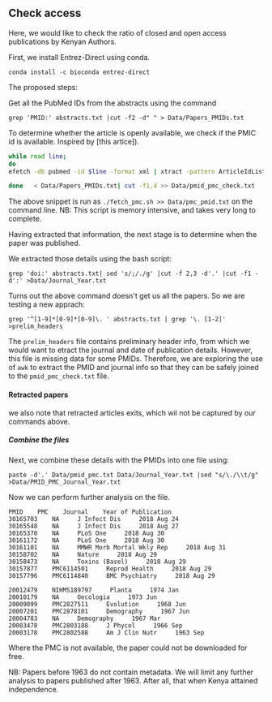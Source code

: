 ## Check access

Here, we would like to check the ratio of closed and open access publications by Kenyan Authors. 

First, we install Entrez-Direct using conda.

```conda install -c bioconda entrez-direct```

The proposed steps:

Get all the PubMed IDs from the abstracts using the command

``grep 'PMID:' abstracts.txt |cut -f2 -d" " > Data/Papers_PMIDs.txt``

To determine whether the article is openly available, we check if the PMIC id is available. Inspired by [this artice]).

```bash
while read line; 
do 
efetch -db pubmed -id $line -format xml | xtract -pattern ArticleIdList -element ArticleId ; 

done   < Data/Papers_PMIDs.txt| cut -f1,4 >> Data/pmid_pmc_check.txt


```

The above snippet is run as `./fetch_pmc.sh >> Data/pmc_pmid.txt` on the command line. NB: This script is memory intensive, and takes very long to complete. 

Having extracted that information, the next stage is to determine when the paper was published. 

We extracted those details using the bash script:

```
grep 'doi:' abstracts.txt| sed 's/;/./g' |cut -f 2,3 -d'.' |cut -f1 -d':' >Data/Journal_Year.txt
```
Turns out the above command doesn't get us all the papers. So we are testing a new apprach:

```
grep '^[1-9]*[0-9]*[0-9]\. ' abstracts.txt | grep '\. [1-2]' >prelim_headers 
```

The `prelim_headers` file contains preliminary header info, from which we would want to etract the journal and date of publication details. However, this file is missing data for some PMIDs. Therefore, we are exploring the use of `awk` to extract the PMID and journal info so that they can be safely joined to the `pmid_pmc_check.txt` file. 

#### Retracted papers
we also note that retracted articles exits, which wil not be captured by our commands above. 


##### Combine the files
Next, we combine these details with the PMIDs into one file using:

`paste -d'.' Data/pmid_pmc.txt Data/Journal_Year.txt |sed "s/\./\\t/g" >Data/PMID_PMC_Journal_Year.txt`

Now we can perform further analysis on the file. 
```
PMID    PMC    Journal    Year of Publication
30165703    NA     J Infect Dis     2018 Aug 24
30165548    NA     J Infect Dis     2018 Aug 27
30165370    NA     PLoS One     2018 Aug 30
30161172    NA     PLoS One     2018 Aug 30
30161101    NA     MMWR Morb Mortal Wkly Rep     2018 Aug 31
30158702    NA     Nature     2018 Aug 29
30158473    NA     Toxins (Basel)     2018 Aug 29
30157877    PMC6114501     Reprod Health     2018 Aug 29
30157796    PMC6114840     BMC Psychiatry     2018 Aug 29

20012479    NIHMS189797     Planta     1974 Jan
20010179    NA     Oecologia     1973 Jun
20009099    PMC2827511     Evolution     1968 Jun
20007201    PMC2878101     Demography     1967 Jun
20004783    NA     Demography     1967 Mar
20003478    PMC2803188     J Phycol     1966 Sep
20003178    PMC2802588     Am J Clin Nutr     1963 Sep
```
Where the PMC is not available, the paper could not be downloaded for free.

NB: Papers before 1963 do not contain metadata. We will limit any further analysis to papers published after 1963. After all, that when Kenya attained independence. 